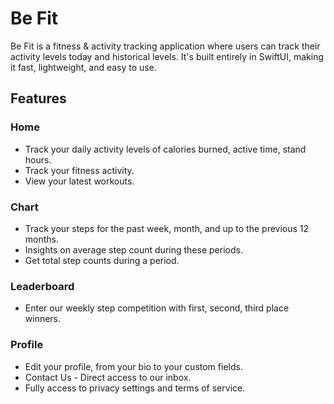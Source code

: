 #  Be Fit


Be Fit is a fitness & activity tracking application where users can track their activity levels today and historical levels. It's built entirely in SwiftUI, making it fast, lightweight, and easy to use. 


## Features

### Home

* Track your daily activity levels of calories burned, active time, stand hours.
* Track your fitness activity.
* View your latest workouts.

### Chart

* Track your steps for the past week, month, and up to the previous 12 months.
* Insights on average step count during these periods.
* Get total step counts during a period.

### Leaderboard

* Enter our weekly step competition with first, second, third place winners.


### Profile

* Edit your profile, from your bio to your custom fields.
* Contact Us - Direct access to our inbox.
* Fully access to privacy settings and terms of service.

